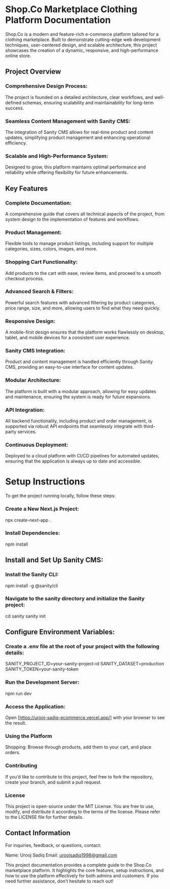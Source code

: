 # Shop.Co Marketplace Clothing Platform Documentation

Shop.Co is a modern and feature-rich e-commerce platform tailored for a clothing marketplace. Built to demonstrate cutting-edge web development techniques, user-centered design, and scalable architecture, this project showcases the creation of a dynamic, responsive, and high-performance online store.

## Project Overview

### Comprehensive Design Process: 
The project is founded on a detailed architecture, clear workflows, and well-defined schemas, ensuring scalability and maintainability for long-term success.

### Seamless Content Management with Sanity CMS: 
The integration of Sanity CMS allows for real-time product and content updates, simplifying product management and enhancing operational efficiency.

### Scalable and High-Performance System: 
Designed to grow, this platform maintains optimal performance and reliability while offering flexibility for future enhancements.

## Key Features
### Complete Documentation:
A comprehensive guide that covers all technical aspects of the project, from system design to the implementation of features and workflows.

### Product Management: 
Flexible tools to manage product listings, including support for multiple categories, sizes, colors, images, and more.

### Shopping Cart Functionality: 
Add products to the cart with ease, review items, and proceed to a smooth checkout process.

### Advanced Search & Filters: 
Powerful search features with advanced filtering by product categories, price range, size, and more, allowing users to find what they need quickly.

### Responsive Design: 
A mobile-first design ensures that the platform works flawlessly on desktop, tablet, and mobile devices for a consistent user experience.

### Sanity CMS Integration: 
Product and content management is handled efficiently through Sanity CMS, providing an easy-to-use interface for content updates.

### Modular Architecture:
The platform is built with a modular approach, allowing for easy updates and maintenance, ensuring the system is ready for future expansions.

### API Integration: 
All backend functionality, including product and order management, is supported via robust API endpoints that seamlessly integrate with third-party services.

### Continuous Deployment:
Deployed to a cloud platform with CI/CD pipelines for automated updates, ensuring that the application is always up to date and accessible.

# Setup Instructions
To get the project running locally, follow these steps:

### Create a New Next.js Project:
npx create-next-app .

### Install Dependencies:
npm install

## Install and Set Up Sanity CMS:

### Install the Sanity CLI:
npm install -g @sanity/cli

### Navigate to the sanity directory and initialize the Sanity project:
cd sanity
sanity init

## Configure Environment Variables: 

### Create a .env file at the root of your project with the following details:
SANITY_PROJECT_ID=your-sanity-project-id
SANITY_DATASET=production
SANITY_TOKEN=your-sanity-token

### Run the Development Server:
npm run dev

### Access the Application: 
Open [https://urooj-sadiq-ecommerce.vercel.app/] with your browser to see the result.

### Using the Platform
Shopping: Browse through products, add them to your cart, and place orders.

### Contributing
If you’d like to contribute to this project, feel free to fork the repository, create your branch, and submit a pull request.

### License
This project is open-source under the MIT License. You are free to use, modify, and distribute it according to the terms of the license. Please refer to the LICENSE file for further details.

## Contact Information
For inquiries, feedback, or questions, contact:

Name: Urooj Sadiq
Email: uroojsadiq1998@gmail.com

This project documentation provides a complete guide to the Shop.Co marketplace platform. It highlights the core features, setup instructions, and how to use the platform effectively for both admins and customers. If you need further assistance, don’t hesitate to reach out!
